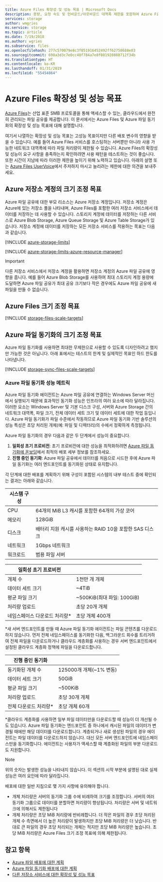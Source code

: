 ```yaml
---
title: Azure Files 확장성 및 성능 목표 | Microsoft Docs
description: 용량, 요청 속도 및 인바운드/아웃바운드 대역폭 제한을 포함하여 Azure Files의 확장성 및 성능 목표를 알아봅니다.
services: storage
author: wmgries
ms.service: storage
ms.topic: article
ms.date: 7/19/2018
ms.author: wgries
ms.subservice: files
ms.openlocfilehash: 277c570079e8c3f051916452492ff62758688e03
ms.sourcegitcommit: 698a3d3c7e0cc48f784a7e8f081928888712f34b
ms.translationtype: HT
ms.contentlocale: ko-KR
ms.lasthandoff: 01/31/2019
ms.locfileid: "55454864"
---
```

# <a name="azure-files-scalability-and-performance-targets"></a>Azure Files 확장성 및 성능 목표
[Azure Files](storage-files-introduction.md)는 산업 표준 SMB 프로토콜을 통해 액세스할 수 있는, 클라우드에서 완전히 관리되는 파일 공유를 제공합니다. 이 문서에서는 Azure Files 및 Azure 파일 동기화의 확장성 및 성능 목표에 대해 설명합니다.

여기서 나열하는 확장성 및 성능 목표는 고성능 목표이지만 다른 배포 변수의 영향을 받을 수 있습니다. 예를 들어 Azure Files 서비스를 호스팅하는 서버뿐만 아니라 사용 가능한 네트워크 대역폭에 따라 파일 처리량이 제한될 수 있습니다. Azure Files의 확장성 및 성능이 요구 사항을 충족하는지 확인하려면 사용 패턴을 테스트하는 것이 좋습니다. 또한 시간이 지남에 따라 이러한 제한을 높이기 위해 노력하고 있습니다. 아래의 설명 또는 [Azure Files UserVoice](https://feedback.azure.com/forums/217298-storage/category/180670-files)에서 주저하지 마시고 늘리려는 제한에 대한 의견을 보내주세요.

## <a name="azure-storage-account-scale-targets"></a>Azure 저장소 계정의 크기 조정 목표
Azure 파일 공유에 대한 부모 리소스는 Azure 저장소 계정입니다. 저장소 계정은 Azure에 있는 저장소 풀을 나타내며, Azure Files를 포함한 여러 저장소 서비스에서 데이터를 저장하는 데 사용할 수 있습니다. 스토리지 계정에 데이터를 저장하는 다른 서비스로 Azure Blob Storage, Azure Queue Storage 및 Azure Table Storage가 있습니다. 저장소 계정에 데이터를 저장하는 모든 저장소 서비스를 적용하는 목표는 다음과 같습니다.

[!INCLUDE [azure-storage-limits](../../../includes/azure-storage-limits.md)]

[!INCLUDE [azure-storage-limits-azure-resource-manager](../../../includes/azure-storage-limits-azure-resource-manager.md)]

> [!Important]  
> 다른 저장소 서비스에서 저장소 계정을 활용하면 저장소 계정의 Azure 파일 공유에 영향을 줍니다. 예를 들어 Azure Blob Storage를 사용하여 최대 스토리지 계정 용량에 도달하면 Azure 파일 공유가 최대 공유 크기보다 작은 경우에도 Azure 파일 공유에 새 파일을 만들 수 없습니다.

## <a name="azure-files-scale-targets"></a>Azure Files 크기 조정 목표
[!INCLUDE [storage-files-scale-targets](../../../includes/storage-files-scale-targets.md)]

## <a name="azure-file-sync-scale-targets"></a>Azure 파일 동기화의 크기 조정 목표
Azure 파일 동기화를 사용하면 최대한 무제한으로 사용할 수 있도록 디자인하려고 했지만 가능한 것은 아닙니다. 아래 표에서는 테스트의 한계 및 실제적인 목표인 하드 한도를 나타냅니다.

[!INCLUDE [storage-sync-files-scale-targets](../../../includes/storage-sync-files-scale-targets.md)]

### <a name="azure-file-sync-performance-metrics"></a>Azure 파일 동기화 성능 메트릭
Azure 파일 동기화 에이전트는 Azure 파일 공유에 연결하는 Windows Server 머신에서 실행되기 때문에 효과적인 동기화 성능은 인프라의 여러 요소에 따라 달라집니다. 이러한 요소는 Windows Server 및 기본 디스크 구성, 서버와 Azure Storage 간의 네트워크 대역폭, 파일 크기, 전체 데이터 세트 크기 및 데이터 세트에 대한 작업 등입니다. Azure 파일 동기화가 파일 수준에서 작동하므로 Azure 파일 동기화 기반 솔루션의 성능 특성은 초당 처리된 개체(예: 파일 및 디렉터리)의 수에서 정확하게 측정됩니다. 
 
Azure 파일 동기화의 경우 다음과 같은 두 단계에서 성능이 중요합니다.
1. **일회성 초기 프로비전**: 초기 프로비전에 대한 성능을 최적화하려면 [Azure 파일 동기화에 온보딩](storage-sync-files-deployment-guide.md#onboarding-with-azure-file-sync)에서 최적의 배포 세부 정보를 참조하세요.
2. **진행 중인 동기화**: Azure 파일 공유에서 데이터를 처음으로 시드한 후에 Azure 파일 동기화는 여러 엔드포인트를 동기화된 상태로 유지합니다.

각 단계에 대한 배포를 계획하기 위해 구성이 포함된 시스템의 내부 테스트 중에 확인되는 결과는 아래와 같습니다.

| 시스템 구성 |  |
|-|-|
| CPU | 64개의 MiB L3 캐시를 포함한 64개의 가상 코어 |
| 메모리 | 128GiB |
| 디스크 | 배터리 지원 캐시를 사용하는 RAID 10을 포함한 SAS 디스크 |
| 네트워크 | 1Gbps 네트워크 |
| 워크로드 | 범용 파일 서버|

| 일회성 초기 프로비전  |  |
|-|-|
| 개체 수 | 1천만 개 개체 | 
| 데이터 세트 크기| ~4TiB |
| 평균 파일 크기 | ~500KiB(최대 파일: 100GiB) |
| 처리량 업로드 | 초당 20개 개체 |
| 네임스페이스 다운로드 처리량* | 초당 개체 400개 |
 
*새 서버 엔드포인트를 만들 때 Azure 파일 동기화 에이전트는 파일 콘텐츠를 다운로드하지 않습니다. 먼저 전체 네임스페이스를 동기화한 다음, 백그라운드 회수를 트리거하여 전체 파일을 다운로드하거나 클라우드 계층화를 사용하는 경우 서버 엔드포인트에서 설정된 클라우드 계층화 정책에 파일을 다운로드합니다.

| 진행 중인 동기화  |   |
|-|--|
| 동기화된 개체 수| 125000개 개체(~1% 변동) | 
| 데이터 세트 크기| 50GiB |
| 평균 파일 크기 | ~500KiB |
| 처리량 업로드 | 초당 30개 개체 |
| 전체 다운로드 처리량* | 초당 개체 60개 |
 
*클라우드 계층화를 사용하면 일부 파일 데이터만을 다운로드할 때 성능이 더 개선될 수도 있습니다. Azure 파일 동기화는 엔드포인트 중 하나에서 캐시된 파일의 데이터가 변경될 때에만 해당 데이터를 다운로드합니다. 계층되거나 새로 생성된 파일의 경우 에이전트는 파일 데이터를 다운로드하지 않습니다. 대신 모든 서버 엔드포인트에 네임스페이스만을 동기화합니다. 에이전트는 사용자가 액세스할 때 계층화된 파일의 부분 다운로드도 지원합니다. 
 
> [!Note]  
> 위의 숫자는 발생한 성능을 나타내지 않습니다. 이 섹션의 시작 부분에 설명된 대로 실제 성능은 여러 요인에 따라 달라집니다.

배포에 대한 일반 지침으로 몇 가지 사항에 유의해야 합니다.
- 개체 처리량은 서버의 동기화 그룹 수에 비례하여 크기를 조정합니다. 서버의 여러 동기화 그룹으로 데이터를 분할하면 처리량이 향상됩니다. 처리량은 서버 및 네트워크에 의해서도 제한됩니다
- 개체 처리량은 초당 MiB 처리량에 반비례합니다. 더 작은 파일의 경우 초당 처리된 개체 수 측면에서 더 높은 처리량이 발생하지만 초당 MiB 처리량은 더 낮습니다. 반대로 큰 파일의 경우 초당 처리되는 개체는 적지만 초당 MiB 처리량은 높습니다. 초당 MiB 처리량은 Azure Files 크기 조정 목표에 의해 제한됩니다. 

## <a name="see-also"></a>참고 항목
- [Azure 파일 배포에 대한 계획](storage-files-planning.md)
- [Azure 파일 동기화 배포에 대한 계획](storage-sync-files-planning.md)
- [다른 저장소 서비스에 대한 확장성 및 성능 목표](../common/storage-scalability-targets.md)
